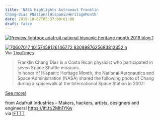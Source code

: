 ```yaml
---
title: 'NASA highlights Astronaut Franklin
Chang-Diaz #NationalHispanicHeritageMonth'
date: 2019-10-07T05:37:00+01:00
draft: false
---
```


[![Preview lightbox adafruit national hispanic heritage month 2019 blog 1](https://cdn-blog.adafruit.com/uploads/2019/09/Ipreview-lightbox-adafruit_national_hispanic_heritage_month_2019_blog-1.jpg "preview-lightbox-adafruit_national_hispanic_heritage_month_2019_blog-1.jpg")](https://blog.adafruit.com/tag/national-hispanic-american-heritage-month/)

[![70607017 10157458126146772 8308987625683812352 n](https://cdn-blog.adafruit.com/uploads/2019/09/I70607017_10157458126146772_8308987625683812352_n.jpg "70607017_10157458126146772_8308987625683812352_n.jpg")](https://ticotimes.net/2019/09/20/nasa-honors-hispanic-heritage-month-with-tico-astronaut)  
Via [TicoTimes](https://ticotimes.net/2019/09/20/nasa-honors-hispanic-heritage-month-with-tico-astronaut)

> Franklin Chang Díaz is a Costa Rican physicist who participated in seven Space Shuttle missions.  
> In honor of Hispanic Heritage Month, the National Aeronautics and Space Administration (NASA) shared the following photo of Chang during a spacewalk at the International Space Station in 2002:

[See more!](https://ticotimes.net/2019/09/20/nasa-honors-hispanic-heritage-month-with-tico-astronaut)

  
  
from Adafruit Industries – Makers, hackers, artists, designers and engineers! https://ift.tt/2Mh1YKw  
via [IFTTT](https://ifttt.com/?ref=da&site=blogger)